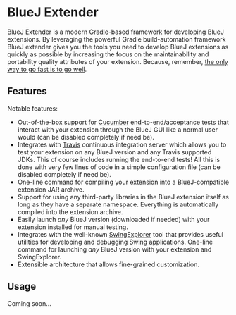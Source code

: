 BlueJ Extender
======
BlueJ Extender is a modern [Gradle](http://www.gradle.org/)-based framework for developing BlueJ extensions. By leveraging
the powerful Gradle build-automation framework BlueJ extender gives you the tools you need to develop BlueJ extensions as quickly
as possible by increasing the focus on the maintainability and portability quality attributes of your extension. Because, remember, [the only way to go fast is to go well](http://butunclebob.com/ArticleS.UncleBob.VehementMediocrity).

## Features
Notable features:

* Out-of-the-box support for [Cucumber](https://github.com/cucumber/cucumber-jvm) end-to-end/acceptance tests that
interact with your extension through the BlueJ GUI like a normal user would (can be disabled completely if need be).
* Integrates with [Travis](https://travis-ci.com/) continuous integration server which allows you to test your extension
on any BlueJ version and any Travis supported JDKs. This of course includes running the end-to-end tests! All this is
done with very few lines of code in a simple configuration file (can be disabled completely if need be).
* One-line command for compiling your extension into a BlueJ-compatible extension JAR archive.
* Support for using any third-party libraries in the BlueJ extension itself as long as they have a separate namespace.
Everything is automatically compiled into the extension archive.
* Easily launch *any* BlueJ version (downloaded if needed) with your extension installed for manual testing.
* Integrates with the well-known [SwingExplorer](http://www.swingexplorer.com/) tool that provides useful utilities for
developing and debugging Swing applications. One-line command for launching *any* BlueJ version with your extension and SwingExplorer.
* Extensible architecture that allows fine-grained customization.

## Usage
Coming soon...